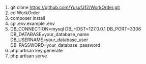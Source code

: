 1. git clone https://github.com/YusufJ12/WorkOrder.git
2. cd WorkOrder
3. composer install
4. cp .env.example .env
5. DB_CONNECTION=mysql
   DB_HOST=127.0.0.1
   DB_PORT=3306
   DB_DATABASE=your_database_name
   DB_USERNAME=your_database_user
   DB_PASSWORD=your_database_password
6. php artisan key:generate
7. php artisan serve
   
